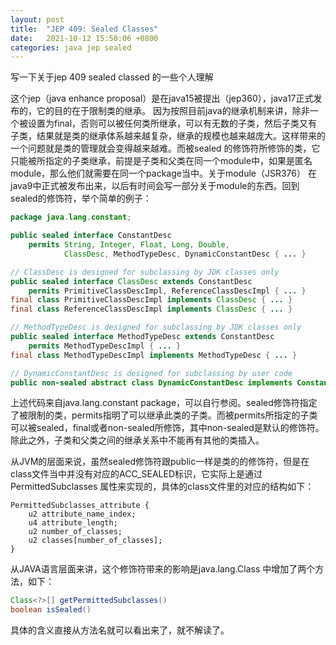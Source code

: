 ```yaml
---
layout: post
title:  "JEP 409: Sealed Classes"
date:   2021-10-12 15:50:06 +0800
categories: java jep sealed
---
```


写一下关于jep 409 sealed classed 的一些个人理解

这个jep（java enhance proposal）是在java15被提出（jep360），java17正式发布的，它的目的在于限制类的继承。
因为按照目前java的继承机制来讲，除非一个被设置为final，否则可以被任何类所继承，可以有无数的子类，然后子类又有子类，结果就是类的继承体系越来越复杂，继承的规模也越来越庞大。这样带来的一个问题就是类的管理就会变得越来越难。而被sealed 的修饰符所修饰的类，它只能被所指定的子类继承，前提是子类和父类在同一个module中，如果是匿名module，那么他们就需要在同一个package当中。关于module（JSR376） 在java9中正式被发布出来，以后有时间会写一部分关于module的东西。回到sealed的修饰符，举个简单的例子：

```java
package java.lang.constant;

public sealed interface ConstantDesc
    permits String, Integer, Float, Long, Double,
            ClassDesc, MethodTypeDesc, DynamicConstantDesc { ... }

// ClassDesc is designed for subclassing by JDK classes only
public sealed interface ClassDesc extends ConstantDesc
    permits PrimitiveClassDescImpl, ReferenceClassDescImpl { ... }
final class PrimitiveClassDescImpl implements ClassDesc { ... }
final class ReferenceClassDescImpl implements ClassDesc { ... } 

// MethodTypeDesc is designed for subclassing by JDK classes only
public sealed interface MethodTypeDesc extends ConstantDesc
    permits MethodTypeDescImpl { ... }
final class MethodTypeDescImpl implements MethodTypeDesc { ... }

// DynamicConstantDesc is designed for subclassing by user code
public non-sealed abstract class DynamicConstantDesc implements ConstantDesc { ... }
```
上述代码来自java.lang.constant package，可以自行参阅。sealed修饰符指定了被限制的类，permits指明了可以继承此类的子类。而被permits所指定的子类可以被sealed，final或者non-sealed所修饰，其中non-sealed是默认的修饰符。除此之外，子类和父类之间的继承关系中不能再有其他的类插入。

从JVM的层面来说，虽然sealed修饰符跟public一样是类的的修饰符，但是在class文件当中并没有对应的ACC_SEALED标识，它实际上是通过PermittedSubclasses 属性来实现的，具体的class文件里的对应的结构如下：
``` class
PermittedSubclasses_attribute {
    u2 attribute_name_index;
    u4 attribute_length;
    u2 number_of_classes;
    u2 classes[number_of_classes];
}
```

从JAVA语言层面来讲，这个修饰符带来的影响是java.lang.Class 中增加了两个方法，如下：
```java
Class<?>[] getPermittedSubclasses()
boolean isSealed()
```
具体的含义直接从方法名就可以看出来了，就不解读了。
